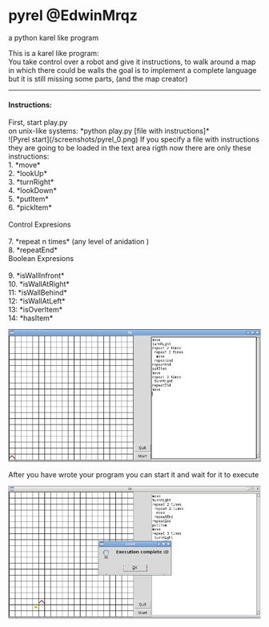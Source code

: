 # pyrel  @EdwinMrqz
a python karel like program

This is a karel like program:<br>
You take control over a robot and give it instructions, to walk around a map in which there could be walls
the goal is to implement a complete language but it is still missing some parts, (and the map creator)

-------
<h4> Instructions: </h4>
First, start play.py <br>
on unix-like systems: *python play.py [file with instructions]*<br>
![Pyrel start](/screenshots/pyrel_0.png)
If you specify a file with instructions they are going to be loaded in the text area
rigth now there are only these instructions:<br>
	 1. *move*<br>
	 2. *lookUp* <br>
	 3. *turnRight*<br>
	 4. *lookDown*<br>
	 5. *putItem*<br>
	 6. *pickItem*<br> <br>
	 Control Expresions <br><br>
	 7. *repeat n times* (any level of anidation )<br>
	 8. *repeatEnd*<br>
	 Boolean Expresions <br><br>
	 9. *isWallInfront* <br>
	10. *isWallAtRight* <br>
	11: *isWallBehind*  <br>
	12: *isWallAtLeft*  <br>
	13: *isOverItem*    <br>
	14: *hasItem*       <br>


![Pyrel writec](/screenshots/pyrel_1.png)

After you have wrote your program you can start it and wait for it to execute

![Pyrel execute](/screenshots/pyrel_2.png)